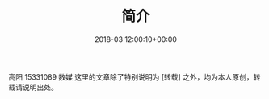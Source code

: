 ﻿---
layout: post
title: 简介
date: 2018-03 12:00:10+00:00
categories: 说明
tags: 博客
---
高阳 15331089 数媒 这里的文章除了特别说明为 [转载] 之外，均为本人原创，转载请说明出处。


